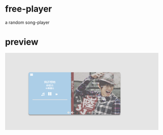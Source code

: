 # free-player
a random  song-player
# preview
![preview](https://github.com/scarqin/free-player/blob/master/img/player.png)
